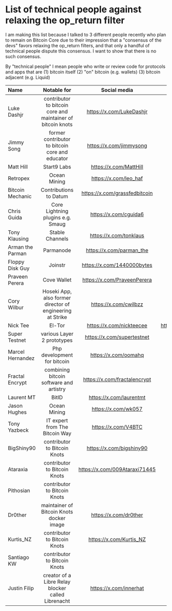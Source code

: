 # List of technical people against relaxing the op_return filter

I am making this list because I talked to 3 different people recently who plan to remain on Bitcoin Core due to their impression that a "consensus of the devs" favors relaxing the op_return filters, and that only a handful of technical people dispute this consensus. I want to show that there is no such consensus.

By "technical people" I mean people who write or review code for protocols and apps that are (1) bitcoin itself (2) "on" bitcoin (e.g. wallets) (3) bitcoin adjacent (e.g. Liquid)

| Name | Notable for | Social media | Github | Count |
| :------- | :-------: | :------: | :-------: | -------: |
| Luke Dashjr  | contributor to bitcoin core and maintainer of bitcoin knots  | https://x.com/LukeDashjr  | https://github.com/luke-jr  | 1 |
| Jimmy Song | former contributor to bitcoin core and educator | https://x.com/jimmysong | https://github.com/jimmysong | 2 |
| Matt Hill | Start9 Labs | https://x.com/MattHill | https://github.com/MattDHill | 3 |
| Retropex | Ocean Mining | https://x.com/leo_haf | https://github.com/retropex | 4 |
| Bitcoin Mechanic | Contributions to Datum | https://x.com/grassfedbitcoin | https://github.com/BitcoinMechanic | 5 |
| Chris Guida | Core Lightning plugins e.g. Smaug | https://x.com/cguida6 | https://github.com/chrisguida | 6 |
| Tony Klausing | Stable Channels | https://x.com/tonklaus | https://github.com/toneloc | 7 |
| Arman the Parman | Parmanode | https://x.com/parman_the | https://github.com/ArmanTheParman | 8 |
| Floppy Disk Guy | Joinstr | https://x.com/1440000bytes | https://github.com/1440000bytes | 9 |
| Praveen Perera | Cove Wallet | https://x.com/PraveenPerera | https://github.com/praveenperera | 10 |
| Cory Wilbur | Hoseki App, also former director of engineering at Strike | https://x.com/cwilbzz | | 11 |
| Nick Tee | El-Tor | https://x.com/nickteecee | https://bitbucket.org/eltordev/eltor/src/main/ | 12 |
| Super Testnet | various Layer 2 prototypes | https://x.com/supertestnet | https://github.com/supertestnet | 13 |
| Marcel Hernandez | Php development for bitcoin | https://x.com/oomahq | https://github.com/1ma | 14 |
| Fractal Encrypt | combining bitcoin software and artistry | https://x.com/fractalencrypt | https://github.com/fractalencrypt | 15 |
| Laurent MT | BitID | https://x.com/laurentmt | https://github.com/LaurentMT | 16 |
| Jason Hughes | Ocean Mining | https://x.com/wk057 | | 17 |
| Tony Yazbeck | IT expert from The Bitcoin Way | https://x.com/V4BTC | | 18 |
| BigShiny90 | contributor to Bitcoin Knots | https://x.com/bigshiny90 | https://github.com/bigshiny90 | 19 |
| Ataraxia | contributor to Bitcoin Knots | https://x.com/009Ataraxi71445 | https://github.com/ataraxia009 | 20 |
| Pithosian | contributor to Bitcoin Knots | | https://github.com/pithosian | 21 |
| Dr0ther | maintainer of Bitcoin Knots docker image | https://x.com/dr0ther | https://github.com/dr0ther | 22 |
| Kurtis_NZ | contributor to Bitcoin Knots | https://x.com/Kurtis_NZ | https://github.com/KurtisStirling | 23 |
| Santiago KW | contributor to Bitcoin Knots | | https://github.com/kwsantiago | 24 |
| Justin Filip | creator of a Libre Relay blocker called Librenacht | https://x.com/innerhat | https://github.com/justinfilip | 25 |
